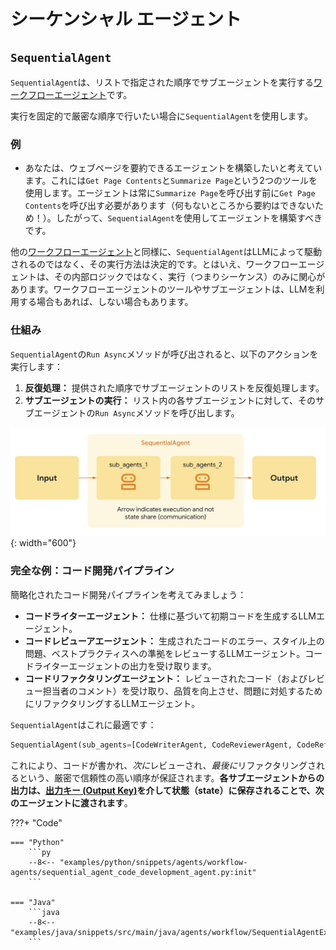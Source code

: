 # シーケンシャル エージェント

## `SequentialAgent`

`SequentialAgent`は、リストで指定された順序でサブエージェントを実行する[ワークフローエージェント](index.md)です。

実行を固定的で厳密な順序で行いたい場合に`SequentialAgent`を使用します。

### 例

*   あなたは、ウェブページを要約できるエージェントを構築したいと考えています。これには`Get Page Contents`と`Summarize Page`という2つのツールを使用します。エージェントは常に`Summarize Page`を呼び出す前に`Get Page Contents`を呼び出す必要があります（何もないところから要約はできないため！）。したがって、`SequentialAgent`を使用してエージェントを構築すべきです。

他の[ワークフローエージェント](index.md)と同様に、`SequentialAgent`はLLMによって駆動されるのではなく、その実行方法は決定的です。とはいえ、ワークフローエージェントは、その内部ロジックではなく、実行（つまりシーケンス）のみに関心があります。ワークフローエージェントのツールやサブエージェントは、LLMを利用する場合もあれば、しない場合もあります。

### 仕組み

`SequentialAgent`の`Run Async`メソッドが呼び出されると、以下のアクションを実行します：

1.  **反復処理：** 提供された順序でサブエージェントのリストを反復処理します。
2.  **サブエージェントの実行：** リスト内の各サブエージェントに対して、そのサブエージェントの`Run Async`メソッドを呼び出します。

![Sequential Agent](../../assets/sequential-agent.png){: width="600"}

### 完全な例：コード開発パイプライン

簡略化されたコード開発パイプラインを考えてみましょう：

*   **コードライターエージェント：** 仕様に基づいて初期コードを生成するLLMエージェント。
*   **コードレビューアエージェント：** 生成されたコードのエラー、スタイル上の問題、ベストプラクティスへの準拠をレビューするLLMエージェント。コードライターエージェントの出力を受け取ります。
*   **コードリファクタリングエージェント：** レビューされたコード（およびレビュー担当者のコメント）を受け取り、品質を向上させ、問題に対処するためにリファクタリングするLLMエージェント。

`SequentialAgent`はこれに最適です：

```py
SequentialAgent(sub_agents=[CodeWriterAgent, CodeReviewerAgent, CodeRefactorerAgent])
```

これにより、コードが書かれ、*次に*レビューされ、*最後に*リファクタリングされるという、厳密で信頼性の高い順序が保証されます。**各サブエージェントからの出力は、[出力キー (Output Key)](../llm-agents.md#structuring-data-input_schema-output_schema-output_key)を介して状態（state）に保存されることで、次のエージェントに渡されます**。

???+ "Code"

    === "Python"
        ```py
        --8<-- "examples/python/snippets/agents/workflow-agents/sequential_agent_code_development_agent.py:init"
        ```

    === "Java"
        ```java
        --8<-- "examples/java/snippets/src/main/java/agents/workflow/SequentialAgentExample.java:init"
        ```